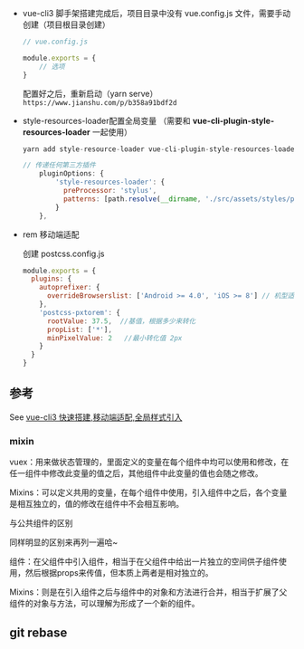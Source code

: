 - vue-cli3 脚手架搭建完成后，项目目录中没有 vue.config.js 文件，需要手动创建（项目根目录创建）

  ```javascript
  // vue.config.js
  
  module.exports = {
      // 选项
  }
  ```

  配置好之后，重新启动（yarn serve）`https://www.jianshu.com/p/b358a91bdf2d`

- style-resources-loader配置全局变量 （需要和 **vue-cli-plugin-style-resources-loader** 一起使用）

  ```javascript
  yarn add style-resource-loader vue-cli-plugin-style-resources-loader --save-dev
  
  // 传递任何第三方插件
      pluginOptions: {
          'style-resources-loader': {
            preProcessor: 'stylus',
            patterns: [path.resolve(__dirname, './src/assets/styles/public/*.styl')]
          }
      },
  ```

- rem 移动端适配

  创建 postcss.config.js

  ```javascript
  module.exports = {
    plugins: {
      autoprefixer: {
        overrideBrowserslist: ['Android >= 4.0', 'iOS >= 8'] // 机型适配
      },
      'postcss-pxtorem': {
        rootValue: 37.5,  //基值，根据多少来转化    
        propList: ['*'],
        minPixelValue: 2   //最小转化值 2px
      }
    }
  }
  
  ```
## 参考
See [vue-cli3 快速搭建,移动端适配,全局样式引入](https://www.cnblogs.com/coober/p/10875647.html)
  

  ### mixin
  vuex：用来做状态管理的，里面定义的变量在每个组件中均可以使用和修改，在任一组件中修改此变量的值之后，其他组件中此变量的值也会随之修改。

  Mixins：可以定义共用的变量，在每个组件中使用，引入组件中之后，各个变量是相互独立的，值的修改在组件中不会相互影响。

  与公共组件的区别

同样明显的区别来再列一遍哈~

组件：在父组件中引入组件，相当于在父组件中给出一片独立的空间供子组件使用，然后根据props来传值，但本质上两者是相对独立的。

Mixins：则是在引入组件之后与组件中的对象和方法进行合并，相当于扩展了父组件的对象与方法，可以理解为形成了一个新的组件。


## git rebase